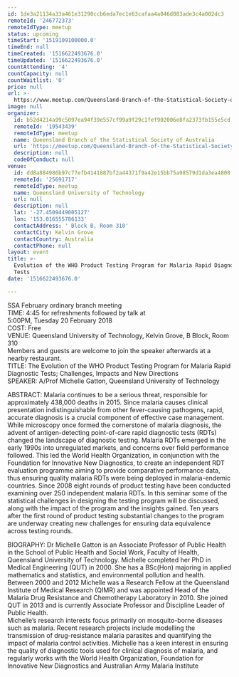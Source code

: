 ```yaml
---
id: 1de3a21134a33a461e31290ccb6eda7ec1e63cafaa4a046d083ade3c4a002dc3
remoteId: '246772373'
remoteIdType: meetup
status: upcoming
timeStart: '1519109100000.0'
timeEnd: null
timeCreated: '1516622493676.0'
timeUpdated: '1516622493676.0'
countAttending: '4'
countCapacity: null
countWaitlist: '0'
price: null
url: >-
  https://www.meetup.com/Queensland-Branch-of-the-Statistical-Society-of-Australia/events/246772373/
image: null
organizer:
  id: b52d4214a99c5097ea94f39e557cf99a9f29c1fef902006e8fa2373fb155e5cd
  remoteId: '19543439'
  remoteIdType: meetup
  name: Queensland Branch of the Statistical Society of Australia
  url: 'https://meetup.com/Queensland-Branch-of-the-Statistical-Society-of-Australia'
  description: null
  codeOfConduct: null
venue:
  id: dd8a884986b97c77efb4141887bf2a44371f9a42e15bb75a98579d1da3ea4808
  remoteId: '25691717'
  remoteIdType: meetup
  name: Queensland University of Technology
  url: null
  description: null
  lat: '-27.4509449005127'
  lon: '153.016555786133'
  contactAddress: ' Block B, Room 310'
  contactCity: Kelvin Grove
  contactCountry: Australia
  contactPhone: null
layout: event
title: >-
  Evolution of the WHO Product Testing Program for Malaria Rapid Diagnostic
  Tests
date: '1516622493676.0'

---
```

<p>SSA February ordinary branch meeting<br/>TIME: 4:45 for refreshments followed by talk at<br/>5:00PM, Tuesday 20 February 2018<br/>COST: Free<br/>VENUE: Queensland University of Technology, Kelvin Grove, B Block, Room 310<br/>Members and guests are welcome to join the speaker afterwards at a nearby restaurant.<br/>TITLE: The Evolution of the WHO Product Testing Program for Malaria Rapid Diagnostic Tests; Challenges, Impacts and New Directions<br/>SPEAKER: A/Prof Michelle Gatton, Queensland University of Technology</p> <p>ABSTRACT: Malaria continues to be a serious threat, responsible for approximately 438,000 deaths in 2015. Since malaria causes clinical presentation indistinguishable from other fever-causing pathogens, rapid, accurate diagnosis is a crucial component of effective case management. While microscopy once formed the cornerstone of malaria diagnosis, the advent of antigen-detecting point-of-care rapid diagnostic tests (RDTs) changed the landscape of diagnostic testing. Malaria RDTs emerged in the early 1990s into unregulated markets, and concerns over field performance followed. This led the World Health Organization, in conjunction with the Foundation for Innovative New Diagnostics, to create an independent RDT evaluation programme aiming to provide comparative performance data, thus ensuring quality malaria RDTs were being deployed in malaria-endemic countries. Since 2008 eight rounds of product testing have been conducted examining over 250 independent malaria RDTs. In this seminar some of the statistical challenges in designing the testing program will be discussed, along with the impact of the program and the insights gained. Ten years after the first round of product testing substantial changes to the program are underway creating new challenges for ensuring data equivalence across testing rounds.</p> <p>BIOGRAPHY: Dr Michelle Gatton is an Associate Professor of Public Health in the School of Public Health and Social Work, Faculty of Health, Queensland University of Technology. Michelle completed her PhD in Medical Engineering (QUT) in 2000. She has a BSc(Hon) majoring in applied mathematics and statistics, and environmental pollution and health.<br/>Between 2000 and 2012 Michelle was a Research Fellow at the Queensland Institute of Medical Research (QIMR) and was appointed Head of the Malaria Drug Resistance and Chemotherapy Laboratory in 2010. She joined QUT in 2013 and is currently Associate Professor and Discipline Leader of Public Health.<br/>Michelle’s research interests focus primarily on mosquito-borne diseases such as malaria. Recent research projects include modelling the transmission of drug-resistance malaria parasites and quantifying the impact of malaria control activities. Michelle has a keen interest in ensuring the quality of diagnostic tools used for clinical diagnosis of malaria, and regularly works with the World Health Organization, Foundation for Innovative New Diagnostics and Australian Army Malaria Institute</p> 

